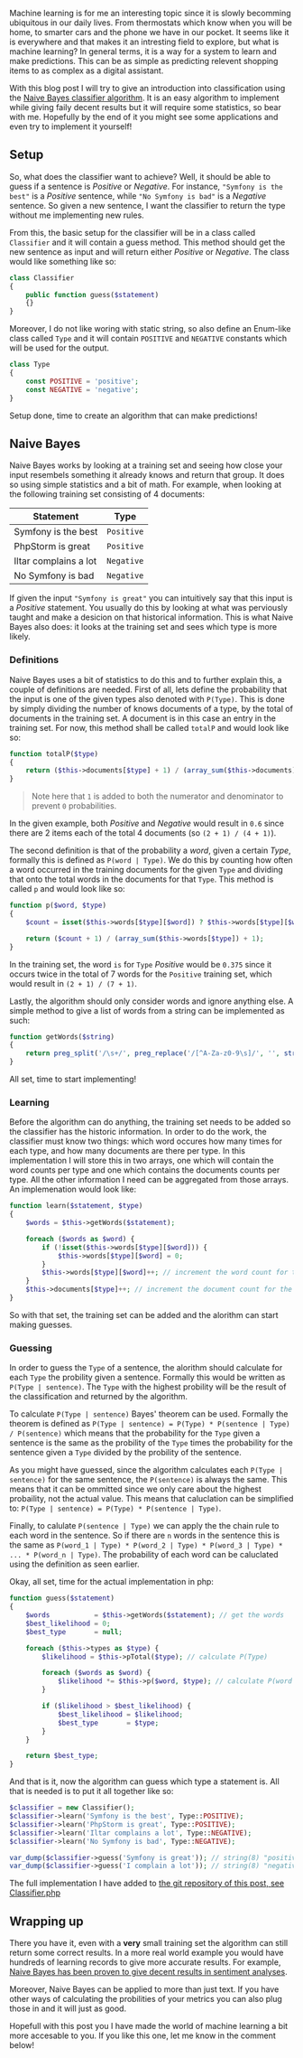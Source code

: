 Machine learning is for me an interesting topic since it is slowly becomming ubiquitous in our daily lives. From thermostats which know when you will be home, to smarter cars and the phone we have in our pocket. It seems like it is everywhere and that makes it an intresting field to explore, but what is machine learning? In general terms, it is a way for a system to learn and make predictions. This can be as simple as predicting relevent shopping items to as complex as a digital assistant.

With this blog post I will try to give an introduction into classification using the [Naive Bayes classifier algorithm][naive bayes classifier]. It is an easy algorithm to implement while giving faily decent results but it will require some statistics, so bear with me. Hopefully by the end of it you might see some applications and even try to implement it yourself!

## Setup
So, what does the classifier want to achieve? Well, it should be able to guess if a sentence is *Positive* or *Negative*. For instance, `"Symfony is the best"` is a *Positive* sentence, while `"No Symfony is bad"` is a *Negative* sentence. So given a new sentence, I want the classifier to return the type without me implementing new rules. 

From this, the basic setup for the classifier will be in a class called `Classifier` and it will contain a guess method. This method should get the new sentence as input and will return either *Positive* or *Negative*. The class would like something like so:
```php
class Classifier
{
    public function guess($statement)
    {}
}
```

Moreover, I do not like woring with static string, so also define an Enum-like class called `Type` and it will contain `POSITIVE` and `NEGATIVE` constants which will be used for the output.

```php
class Type
{
    const POSITIVE = 'positive';
    const NEGATIVE = 'negative';
}
```

Setup done, time to create an algorithm that can make predictions!

## Naive Bayes
Naive Bayes works by looking at a training set and seeing how close your input resembels something it already knows and return that group. It does so using simple statistics and a bit of math. For example, when looking at the following training set consisting of 4 documents:

| Statement | Type |
|---|:---:|
| Symfony is the best | `Positive` |
| PhpStorm is great | `Positive` |
| Iltar complains a lot | `Negative` |
| No Symfony is bad | `Negative` |

If given the input `"Symfony is great"` you can intuitively say that this input is a *Positive* statement. You usually do this by looking at what was perviously taught and make a desicion on that historical information. This is what Naive Bayes also does: it looks at the training set and sees which type is more likely. 

### Definitions
Naive Bayes uses a bit of statistics to do this and to further explain this, a couple of definitions are needed. First of all, lets define the probability that the input is one of the given types also denoted with `P(Type)`. This is done by simply dividing the number of knows documents of a type, by the total of documents in the training set. A document is in this case an entry in the training set. For now, this method shall be called `totalP` and would look like so:
```php
function totalP($type)
{
    return ($this->documents[$type] + 1) / (array_sum($this->documents) + 1);
}
```
> Note here that `1` is added to both the numerator and denominator to prevent `0` probabilities.

In the given example, both *Positive* and *Negative* would result in `0.6` since there are 2 items each of the total 4 documents (so `(2 + 1) / (4 + 1)`).

The second definition is that of the probability a *word*, given a certain *Type*, formally this is defined as `P(word | Type)`. We do this by counting how often a word occurred in the training documents for the given `Type` and dividing that onto the total words in the documents for that `Type`. This method is called `p` and would look like so:
```php
function p($word, $type)
{
    $count = isset($this->words[$type][$word]) ? $this->words[$type][$word] : 0;

    return ($count + 1) / (array_sum($this->words[$type]) + 1);
}
```
In the training set, the word `is` for `Type` *Positive* would be `0.375` since it occurs twice in the total of 7 words for the `Positive` training set, which would result in `(2 + 1) / (7 + 1)`.

Lastly, the algorithm should only consider words and ignore anything else. A simple method to give a list of words from a string can be implemented as such:
```php
function getWords($string)
{
    return preg_split('/\s+/', preg_replace('/[^A-Za-z0-9\s]/', '', strtolower($string)));
}
```
All set, time to start implementing!

### Learning
Before the algorithm can do anything, the training set needs to be added so the classifier has the historic information. In order to do the work, the classifier must know two things: which word occures how many times for each type, and how many documents are there per type. In this implementation I will store this in two arrays, one which will contain the word counts per type and one which contains the documents counts per type. All the other information I need can be aggregated from those arrays. An implemenation would look like:

```php
function learn($statement, $type)
{
    $words = $this->getWords($statement);

    foreach ($words as $word) {
        if (!isset($this->words[$type][$word])) {
            $this->words[$type][$word] = 0;
        }
        $this->words[$type][$word]++; // increment the word count for the type
    }
    $this->documents[$type]++; // increment the document count for the type
}
```
So with that set, the training set can be added and the alorithm can start making guesses.

### Guessing
In order to guess the `Type` of a sentence, the alorithm should calculate for each `Type` the probility given a sentence. Formally this would be written as `P(Type | sentence)`. The `Type` with the highest probility will be the result of the classification and returned by the algorithm. 

To calculate `P(Type | sentence)` Bayes' theorem can be used. Formally the theorem is defined as `P(Type | sentence) = P(Type) * P(sentence | Type) / P(sentence)` which means that the probability for the `Type` given a sentence is the same as the probility of the `Type` times the probability for the sentence given a `Type` divided by the probility of the sentence.

As you might have guessed, since the algorithm calculates each `P(Type | sentence)` for the same sentence, the `P(sentence)` is always the same. This means that it can be ommitted since we only care about the highest probaility, not the actual value. This means that caluclation can be simplified to: `P(Type | sentence) = P(Type) * P(sentence | Type)`.

Finally, to calulate `P(sentence | Type)` we can apply the the chain rule to each word in the sentence. So if there are `n` words in the sentence this is the same as `P(word_1 | Type) * P(word_2 | Type) * P(word_3 | Type) * ... * P(word_n | Type)`. The probability of each word can be caluclated using the definition as seen earlier.

Okay, all set, time for the actual implementation in php:
```php
function guess($statement)
{
    $words           = $this->getWords($statement); // get the words
    $best_likelihood = 0;
    $best_type       = null;

    foreach ($this->types as $type) {
        $likelihood = $this->pTotal($type); // calculate P(Type)

        foreach ($words as $word) {
            $likelihood *= $this->p($word, $type); // calculate P(word | Type)
        }

        if ($likelihood > $best_likelihood) {
            $best_likelihood = $likelihood;
            $best_type       = $type;
        }
    }

    return $best_type;
}
```
And that is it, now the algorithm can guess which type a statement is. All that is needed is to put it all together like so:
```php
$classifier = new Classifier();
$classifier->learn('Symfony is the best', Type::POSITIVE);
$classifier->learn('PhpStorm is great', Type::POSITIVE);
$classifier->learn('Iltar complains a lot', Type::NEGATIVE);
$classifier->learn('No Symfony is bad', Type::NEGATIVE);

var_dump($classifier->guess('Symfony is great')); // string(8) "positive"
var_dump($classifier->guess('I complain a lot')); // string(8) "negative"
```

The full implementation I have added to [the git repository of this post, see Classifier.php][github-classifier]

## Wrapping up
There you have it, even with a **very** small training set the algorithm can still return some correct results. In a more real world example you would have hundreds of learning records to give more accurate results. For example, [Naive Bayes has been proven to give decent results in sentiment analyses][nb-twitter-sentiment].

Moreover, Naive Bayes can be applied to more than just text. If you have other ways of calculating the probilities of your metrics you can also plug those in and it will just as good.

Hopefull with this post you I have made the world of machine learning a bit more accesable to you. If you like this one, let me know in the comment below!

[naive bayes classifier]: https://en.wikipedia.org/wiki/Naive_Bayes_classifier
[github-classifier]: https://github.com/yannickl88/blog-articles/blob/master/src/machine-learning-naive-bayes/Classifier.php
[nb-twitter-sentiment]: http://www-nlp.stanford.edu/courses/cs224n/2009/fp/3.pdf
